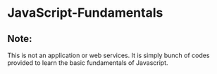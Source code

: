 # JavaScript-Fundamentals

## Note:

This is not an application or web services. It is simply bunch of codes provided to learn the basic fundamentals of Javascript.

